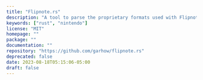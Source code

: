 ```yaml
---
title: "Flipnote.rs"
description: "A tool to parse the proprietary formats used with Flipnote Studio"
keywords: ["rust", "nintendo"]
license: "MIT"
homepage: ""
package: ""
documentation: ""
repository: "https://github.com/garhow/flipnote.rs"
deprecated: false
date: 2023-08-18T05:15:06-05:00
draft: false
---
```


